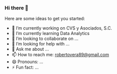 ### Hi there 👋

<!--
**veraroberto/veraroberto** is a ✨ _special_ ✨ repository because its `README.md` (this file) appears on your GitHub profile. -->

Here are some ideas to get you started:

- 🔭 I’m currently working on CVS y Asociados, S.C.
- 🌱 I’m currently learning Data Analytics
- 👯 I’m looking to collaborate on ...
- 🤔 I’m looking for help with ...
- 💬 Ask me about ...
- 📫 How to reach me: robertovera89@gmail.com
- 😄 Pronouns: ...
- ⚡ Fun fact: ...

